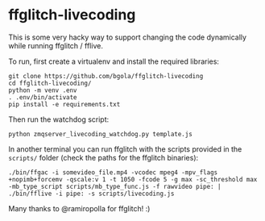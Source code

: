 ffglitch-livecoding
===================

This is some very hacky way to support changing the code dynamically while running ffglitch / fflive.

To run, first create a virtualenv and install the required libraries:

```
git clone https://github.com/bgola/ffglitch-livecoding
cd ffglitch-livecoding/
python -m venv .env
. .env/bin/activate
pip install -e requirements.txt
```

Then run the watchdog script:

```
python zmqserver_livecoding_watchdog.py template.js
```

In another terminal you can run ffglitch with the scripts provided in the `scripts/` folder (check the paths for the ffglitch binaries):

```
./bin/ffgac -i somevideo_file.mp4 -vcodec mpeg4 -mpv_flags +nopimb+forcemv -qscale:v 1 -t 1050 -fcode 5 -g max -sc_threshold max -mb_type_script scripts/mb_type_func.js -f rawvideo pipe: | ./bin/fflive -i pipe: -s scripts/livecoding.js
```

Many thanks to @ramiropolla for ffglitch! :)
